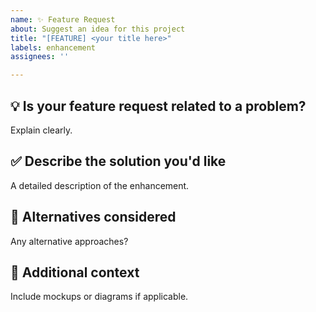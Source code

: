 ```yaml
---
name: ✨ Feature Request
about: Suggest an idea for this project
title: "[FEATURE] <your title here>"
labels: enhancement
assignees: ''

---
```


## 💡 Is your feature request related to a problem?

Explain clearly.

## ✅ Describe the solution you'd like

A detailed description of the enhancement.

## 🔁 Alternatives considered

Any alternative approaches?

## 📘 Additional context

Include mockups or diagrams if applicable.
